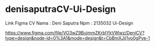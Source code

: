 # denisaputraCV-Ui-Design

Link Figma CV
Nama  : Deni Saputra
Npm   : 2135032
Ui-Design


https://www.figma.com/file/VO3wZ9BujmmZKrbIYkVWwz/DeniCV?type=design&node-id=0%3A1&mode=design&t=CbBmXJij1yo0gPye-1
